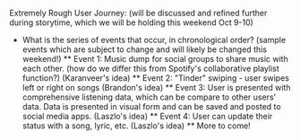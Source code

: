 Extremely Rough User Journey:
(will be discussed and refined further during storytime,
  which we will be holding this weekend Oct 9-10)

- What is the series of events that occur, in chronological order?
(sample events which are subject to change and will likely be changed
  this weekend!)
** Event 1: Music dump for social groups to share music with each other.
  (how do we differ this from Spotify's collaborative playlist function?)
  (Karanveer's idea)
** Event 2: "Tinder" swiping - user swipes left or right on songs (Brandon's
  idea)
** Event 3: User is presented with comprehensive listening data, which can
  be compare to other users' data. Data is presented in visual form and can
  be saved and posted to social media apps. (Laszlo's idea)
** Event 4: User can update their status with a song, lyric, etc. (Laszlo's
  idea)
** More to come!
